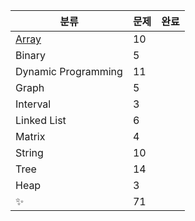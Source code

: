| 분류                | 문제 | 완료 |
| ------------------- | ---- | ---- |
| [Array](https://github.com/goldggyul/algorithm-study/tree/main/leetcode/ggyul/array)               | 10   |      |
| Binary              | 5    |      |
| Dynamic Programming | 11   |      |
| Graph               | 5    |      |
| Interval            | 3    |      |
| Linked List         | 6    |      |
| Matrix              | 4    |      |
| String              | 10   |      |
| Tree                | 14   |      |
| Heap                | 3    |      |
| ✨                  | 71   |      |
